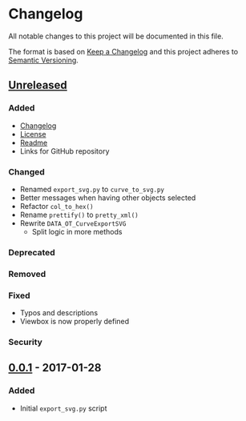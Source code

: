 # Changelog

All notable changes to this project will be documented in this file.

The format is based on [Keep a Changelog](http://keepachangelog.com/en/1.0.0/)
and this project adheres to [Semantic Versioning](http://semver.org/spec/v2.0.0.html).


## [Unreleased]

### Added
- [Changelog](CHANGELOG.md)
- [License](LICENSE)
- [Readme](README.md)
- Links for GitHub repository

### Changed
- Renamed `export_svg.py` to `curve_to_svg.py`
- Better messages when having other objects selected
- Refactor `col_to_hex()`
- Rename `prettify()` to `pretty_xml()`
- Rewrite `DATA_OT_CurveExportSVG`
  - Split logic in more methods

### Deprecated

### Removed

### Fixed
- Typos and descriptions
- Viewbox is now properly defined

### Security


## [0.0.1] - 2017-01-28

### Added
- Initial `export_svg.py` script


[Unreleased]: https://github.com/aryelgois/blender-curve-to-svg/compare/v0.0.1...develop
[0.0.1]: https://github.com/aryelgois/blender-curve-to-svg/releases/tag/v0.0.1
